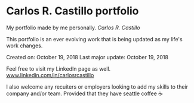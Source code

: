 # Carlos R. Castillo portfolio
My portfolio made by me personally.  *Carlos R. Castillo*

This portfolio is an ever evolving work that is being updated as my life's work changes.

Created on: October 19, 2018
Last major update: October 19, 2018


Feel free to visit my LinkedIn page as well.
www.linkedin.com/in/carlosrcastillo



I also welcome any recuiters or employers looking to add my skills to their company and/or team.
Provided that they have seattle coffee :coffee:

